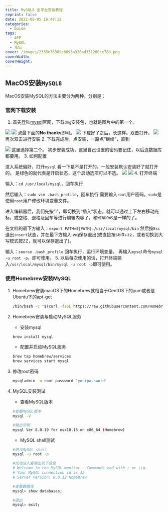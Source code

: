 ```yaml
---
title: MySQL8 全平台安装教程
reprint: false
date: 2021-08-05 16:49:12
categories:
  - Guide
tags:
  - APP
  - MySQL
  - 笔记
cover: /images/2335e36389c0893a326ad331200ce78d.png
coverWidth:
coverHeight:
---
```


## MacOS安装`MySQL8`

MacOS安装MySQL的方法主要分为两种。分别是：

### 官网下载安装

1. 首先登陆[mysql](https://dev.mysql.com/downloads/mysql/)官网，下载`dmg`安装包，也就是图片中的第一个。

![](https://i.loli.net/2021/08/17/u3LTGozRjWS7Mxq.png)
![](https://i.loli.net/2021/08/17/fHXg6mwJzRSOeU5.png)
点最下面的**No thanks**即可。
![](https://i.loli.net/2021/08/17/5vtZsQPcN6hVg1X.png)
下载好了之后，长这样。双击打开。
![](https://i.loli.net/2021/08/17/sYbkJ7wotQd6Eza.png)
再次双击进行安装
2. 下载完成后，点安装，一路点“继续”，直到

![](https://i.loli.net/2020/02/14/ksVqxNF4TPduafC.png)
这里选择第二个。 初步安装成功，这里自己设置的密码要记住，以后连数据库都要用。
3. 如何配置

进入系统偏好，打开`mysql` 看一下是不是打开的，一般安装默认安装好了就打开的。 是绿色的就代表是开启状态，这个启动选项可以不选。
![](https://i.loli.net/2020/02/14/keyfSD8ErwQPnKp.png)
![](https://i.loli.net/2020/02/14/l7oiJAS6D5B4zMt.png)
4. 打开终端

输入：`cd /usr/local/mysql`，回车执行

然后输入：`sudo vim .bash_profile`，回车执行 需要输入`root`用户密码。`sudo`是使用`root`用户修改环境变量文件。

进入编辑器后，我们先按”i”，即切换到“插入”状态。就可以通过上下左右移动光标，或空格、退格及回车等进行编辑内容了，和`WINDOWS`是一样的了。

在文档的最下方输入：`export PATH=${PATH}:/usr/local/mysql/bin` 然后按`Esc`退出`insert`状态，并在最下方输入:wq保存退出(或直接按shift+zz，或者切换到大写模式按ZZ，就可以保存退出了)。

输入：`source .bash_profile` 回车执行，运行环境变量。 再输入`mysql`命令`mysql -u root -p`，即可使用。
5. 以后每次使用的话，打开终端输入`/usr/local/mysql/bin/mysql -u root -p`即可使用。

### 使用Homebrew安装MySQL

1. Homebrew安装macOS下的Homebrew就相当于CentOS下的yum或者是Ubuntu下的apt-get

   ```bash
   /bin/bash -c "$(curl -fsSL https://raw.githubusercontent.com/Homebrew/install/HEAD/install.sh)"
   ```

2. Homebrew安装与启动MySQL服务
   * 安装mysql

   ```bash
   brew install mysql
   ```

   * 配置并启动MySQL服务

   ```bash
   brew tap homebrew/services
   brew services start mysql
   ```

3. 修改root密码

   ```bash
   mysqladmin -u root password 'yourpassword'
   ```

4. MySQL安装测试

   * 查看MySQL版本

   ```bash
   #查看MySQL版本
   mysql -V

   #输出示例
   mysql Ver 8.0.19 for osx10.15 on x86_64 (Homebrew)
   ```

   * MySQL shell测试

   ```bash
   #进入MySQL shell
   mysql -u root -p

   #成功进入会输出以下信息
   # Welcome to the MySQL monitor.  Commands end with ; or \\g.
   # Your MySQL connection id is 12
   # Server version: 8.0.12 Homebrew

   #查看数据库
   mysql> show databases;

   #退出
   mysql> exit;
   ```
